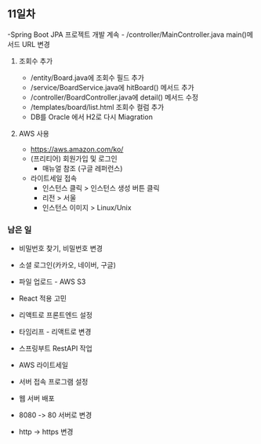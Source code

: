 ## 11일차
-Spring Boot JPA 프로젝트 개발 계속
    - /controller/MainController.java main()메서드 URL 변경
1. 조회수 추가
    - /entity/Board.java에 조회수 필드 추가
    - /service/BoardService.java에 hitBoard() 메서드 추가
    - /controller/BoardController.java에 detail() 메서드 수정
    - /templates/board/list.html 조회수 컬럼 추가
    - DB를 Oracle 에서 H2로 다시 Miagration



2. AWS 사용
    - https://aws.amazon.com/ko/
    - (프리티어) 회원가입 및 로그인
        - 매뉴얼 참조 (구글 레퍼런스)
    - 라이트세일 접속
        - 인스턴스 클릭 > 인스턴스 생성 버튼 클릭
        - 리전 > 서울
        - 인스턴스 이미지 > Linux/Unix









### 남은 일
- 비밀번호 찾기, 비밀번호 변경
- 소셜 로그인(카카오, 네이버, 구글)
- 파일 업로드 - AWS S3
- React 적용 고민
- 리액트로 프론트엔드 설정
- 타임리프 - 리액트로 변경
- 스프링부트 RestAPI 작업 

- AWS 라이트세일
- 서버 접속 프로그램 설정
- 웹 서버 배포
- 8080 -> 80 서버로 변경
- http -> https 변경